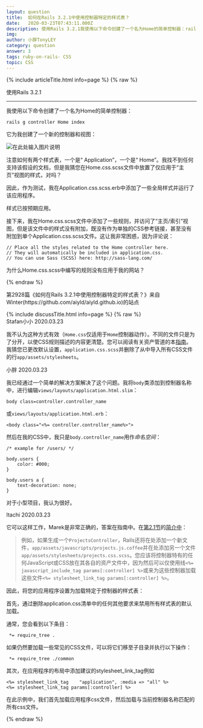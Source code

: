 ```yaml
---
layout: question
title:  如何在Rails 3.2.1中使用控制器特定的样式表？
date:   2020-03-23T07:43:11.000Z
description: 使用Rails 3.2.1我使用以下命令创建了一个名为Home的简单控制器：rails g controller Home index它...
img: 
author: 小胖TonyLEY
category: question
answer: 3
tags: ruby-on-rails- CSS
topic: CSS
---
```

<div class="article-root">
  <div class="article">
    {% include articleTitle.html info=page %}
    {% raw %}
    <div class="article-content"><p><font style="vertical-align: inherit;"><font style="vertical-align: inherit;">使用Rails 3.2.1</font></font></p>

<hr>

<p><font style="vertical-align: inherit;"><font style="vertical-align: inherit;">我使用以下命令创建了一个名为Home的简单控制器：</font></font></p>

<pre><code>rails g controller Home index
</code></pre>

<p><font style="vertical-align: inherit;"><font style="vertical-align: inherit;">它为我创建了一个新的控制器和视图：</font></font></p>

<p><img src="https://www.samyoc.com//uploads/users/25134/images/thumbnails/1584949391385.png" data-src="https://www.samyoc.com//uploads/users/25134/images/1584949391385.png" alt="在此处输入图片说明"></p>

<p><font style="vertical-align: inherit;"><font style="vertical-align: inherit;">注意如何有两个样式表，一个是“ Application”，一个是“ Home”。</font><font style="vertical-align: inherit;">我找不到任何支持该假设的文档，但是我猜您在Home.css.scss文件中放置了仅应用于“主页”视图的样式，对吗？</font></font></p>

<p><font style="vertical-align: inherit;"><font style="vertical-align: inherit;">因此，作为测试，我在Application.css.scss.erb中添加了一些全局样式并运行了该应用程序。</font></font></p>

<p><font style="vertical-align: inherit;"><font style="vertical-align: inherit;">样式已按预期应用。</font></font></p>

<p><font style="vertical-align: inherit;"><font style="vertical-align: inherit;">接下来，我在Home.css.scss文件中添加了一些规则，并访问了“主页/索引”视图，但是该文件中的样式没有附加，既没有作为单独的CSS参考链接，甚至没有附加到单个Application.css.scss文件。</font><font style="vertical-align: inherit;">这让我非常困惑，因为评论说：</font></font></p>

<pre><code>// Place all the styles related to the Home controller here.<font></font>
// They will automatically be included in application.css.<font></font>
// You can use Sass (SCSS) here: http://sass-lang.com/<font></font>
</code></pre>

<p><font style="vertical-align: inherit;"><font style="vertical-align: inherit;">为什么Home.css.scss中编写的规则没有应用于我的网站？</font></font></p></div>
    {% endraw %}
  </div>
  <p class="winter_mark">第2928篇《如何在Rails 3.2.1中使用控制器特定的样式表？》来自Winter(https://github.com/aiyld/aiyld.github.io)的站点</p>
  <div class="discuss-wrapper">
    {% include discussTitle.html info=page %}
    {% raw %}
    <div class="discuss-list">
    <div class="discuss-item">
        <div class="discuss-parent">
          <div class="discuss-meta">
            <span class="discuss-user">Stafan小小</span>
            <span class="discuss-time">2020.03.23</span>
          </div>
          <div class="discuss-comment"><p><font style="vertical-align: inherit;"><font style="vertical-align: inherit;">我不认为这种方式有效（</font></font><code>Home.css</code><font style="vertical-align: inherit;"><font style="vertical-align: inherit;">仅适用于</font></font><code>Home</code><font style="vertical-align: inherit;"><font style="vertical-align: inherit;">控制器动作）。</font><font style="vertical-align: inherit;">不同的文件只是为了分开，以使CSS规则描述的内容更清楚。</font><font style="vertical-align: inherit;">您可以阅读</font><font style="vertical-align: inherit;">有关资产管道的</font><font style="vertical-align: inherit;">本</font></font><a href="http://guides.rubyonrails.org/asset_pipeline.html"><font style="vertical-align: inherit;"><font style="vertical-align: inherit;">指南</font></font></a><font style="vertical-align: inherit;"><font style="vertical-align: inherit;">。</font><font style="vertical-align: inherit;">我猜您已更改默认设置，</font></font><code>application.css.scss</code><font style="vertical-align: inherit;"><font style="vertical-align: inherit;">并删除了从中导入所有CSS文件的行</font></font><code>app/assets/stylesheets</code><font style="vertical-align: inherit;"><font style="vertical-align: inherit;">。</font></font></p></div>
        </div></div><div class="discuss-item">
        <div class="discuss-parent">
          <div class="discuss-meta">
            <span class="discuss-user">小胖</span>
            <span class="discuss-time">2020.03.23</span>
          </div>
          <div class="discuss-comment"><p><font style="vertical-align: inherit;"><font style="vertical-align: inherit;">我已经通过一个简单的解决方案解决了这个问题。</font><font style="vertical-align: inherit;">我将</font></font><code>body</code><font style="vertical-align: inherit;"><font style="vertical-align: inherit;">类</font><font style="vertical-align: inherit;">添加到</font><font style="vertical-align: inherit;">控制器名称中，进行编辑</font></font><code>views/layouts/application.html.slim</code><font style="vertical-align: inherit;"><font style="vertical-align: inherit;">：</font></font></p>

<pre><code>body class=controller.controller_name
</code></pre>

<p><font style="vertical-align: inherit;"><font style="vertical-align: inherit;">或</font></font><code>views/layouts/application.html.erb</code><font style="vertical-align: inherit;"><font style="vertical-align: inherit;">：</font></font></p>

<pre><code>&lt;body class="&lt;%= controller.controller_name%&gt;"&gt;
</code></pre>

<p><font style="vertical-align: inherit;"><font style="vertical-align: inherit;">然后在我的CSS中，我只是</font></font><code>body.controller_name</code><font style="vertical-align: inherit;"><font style="vertical-align: inherit;">用作</font></font><em><font style="vertical-align: inherit;"><font style="vertical-align: inherit;">命名空间</font></font></em><font style="vertical-align: inherit;"><font style="vertical-align: inherit;">：</font></font></p>

<pre><code>/* example for /users/ */<font></font>
<font></font>
body.users {<font></font>
    color: #000;<font></font>
}<font></font>
<font></font>
body.users a {<font></font>
    text-decoration: none;<font></font>
}<font></font>
</code></pre>

<p><font style="vertical-align: inherit;"><font style="vertical-align: inherit;">对于小型项目，我认为很好。</font></font></p></div>
        </div></div><div class="discuss-item">
        <div class="discuss-parent">
          <div class="discuss-meta">
            <span class="discuss-user">Itachi</span>
            <span class="discuss-time">2020.03.23</span>
          </div>
          <div class="discuss-comment"><p><font style="vertical-align: inherit;"><font style="vertical-align: inherit;">它可以这样工作，Marek是非常正确的，答案在指南中。</font><font style="vertical-align: inherit;">在</font></font><a href="http://guides.rubyonrails.org/asset_pipeline.html#controller-specific-assets" rel="noreferrer"><font style="vertical-align: inherit;"><font style="vertical-align: inherit;">第2.1节</font></font></a><font style="vertical-align: inherit;"><font style="vertical-align: inherit;">的</font><a href="http://guides.rubyonrails.org/asset_pipeline.html#controller-specific-assets" rel="noreferrer"><font style="vertical-align: inherit;">简介中</font></a><font style="vertical-align: inherit;">：</font></font></p>

<blockquote>
  <p><font style="vertical-align: inherit;"><font style="vertical-align: inherit;">例如，如果生成一个</font></font><code>ProjectsController</code><font style="vertical-align: inherit;"><font style="vertical-align: inherit;">，Rails还将在处添加一个新文件，</font></font><code>app/assets/javascripts/projects.js.coffee</code><font style="vertical-align: inherit;"><font style="vertical-align: inherit;">并在处</font><font style="vertical-align: inherit;">添加</font><font style="vertical-align: inherit;">另一个</font><font style="vertical-align: inherit;">文件</font></font><code>app/assets/stylesheets/projects.css.scss</code><font style="vertical-align: inherit;"><font style="vertical-align: inherit;">。</font><font style="vertical-align: inherit;">您应该将控制器特有的任何JavaScript或CSS放在其各自的资产文件中，因为然后可以仅使用线</font></font><code>&lt;%= javascript_include_tag params[:controller] %&gt;</code><font style="vertical-align: inherit;"><font style="vertical-align: inherit;">或</font><font style="vertical-align: inherit;">来为这些控制器加载这些文件</font></font><code>&lt;%= stylesheet_link_tag params[:controller] %&gt;</code><font style="vertical-align: inherit;"><font style="vertical-align: inherit;">。</font></font></p>
</blockquote>

<p><font style="vertical-align: inherit;"><font style="vertical-align: inherit;">因此，将您的应用程序设置为加载特定于控制器的样式表：</font></font></p>

<p><font style="vertical-align: inherit;"><font style="vertical-align: inherit;">首先，通过删除application.css清单中的任何其他要求来禁用所有样式表的默认加载。  </font></font></p>

<p><font style="vertical-align: inherit;"><font style="vertical-align: inherit;">通常，您会看到以下条目：</font></font></p>

<pre><code> *= require_tree .
</code></pre>

<p><font style="vertical-align: inherit;"><font style="vertical-align: inherit;">如果仍然要加载一些常见的CSS文件，可以将它们移至子目录并执行以下操作：</font></font></p>

<pre><code> *= require_tree ./common
</code></pre>

<p><font style="vertical-align: inherit;"><font style="vertical-align: inherit;">其次，在应用程序的布局中添加建议的stylesheet_link_tag例如</font></font></p>

<pre><code>&lt;%= stylesheet_link_tag    "application", :media =&gt; "all" %&gt;<font></font>
&lt;%= stylesheet_link_tag params[:controller] %&gt;<font></font>
</code></pre>

<p><font style="vertical-align: inherit;"><font style="vertical-align: inherit;">在此示例中，我们首先加载应用程序css文件，然后加载与当前控制器名称匹配的所有css文件。</font></font></p></div>
        </div></div>
    </div>
    {% endraw %}
  </div>
<div>
